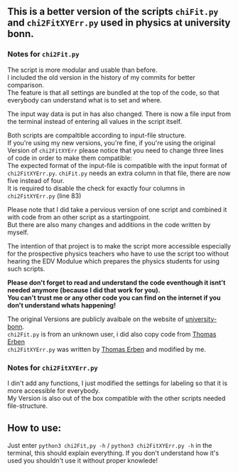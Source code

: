 ## This is a better version of the scripts `chiFit.py` and `chi2FitXYErr.py` used in physics at university bonn.

### Notes for `chi2Fit.py`  
The script is more modular and usable than before.  
I included the old version in the history of my commits for better comparison.  
The feature is that all settings are bundled at the top of the code, so that everybody can understand what is to set and where. 

The input way data is put in has also changed. There is now a file input from the terminal instead of entering all values in the script itself.  

Both scripts are compaltible according to input-file structure.  
If you're using my new versions, you're fine, if you're using the original Version of `chi2FitXYErr` please notice that you need to change three lines of code in order to make them compatible:  
The expected format of the input-file is compatible with the input format of `chi2FitXYErr.py`. `chiFit.py` needs an extra column in that file, there are now five instead of four.  
It is required to disable the check for exactly four columns in `chi2FitXYErr.py` (line 83)   

Please note that I did take a pervious version of one script and combined it with code from an other script as a startingpoint.  
But there are also many changes and additions in the code written by myself.  

The intention of that project is to make the script more accessible especially for the prospective physics teachers who have to use the script too without hearing the EDV Modulue which prepares the physics students for using such scripts.  

**Please don't forget to read and understand the code eventhough it isnt't needed anymore (because I did that work for you).  
You can't trust me or any other code you can find on the internet if you don't understand whats happening!**

The original Versions are publicly avaibale on the website of [university-bonn](https://www.praktika.physik.uni-bonn.de/module/physik261).  
`chi2Fit.py` is from an unknown user, i did also copy code from [Thomas Erben](https://github.com/terben)  
`chi2FitXYErr.py` was written by [Thomas Erben](https://github.com/terben) and modified by me.  

### Notes for `chi2FitXYErr.py`
I din't add any functions, I just modified the settings for labeling so that it is more accessible for everybody.  
My Version is also out of the box compatible with the other scripts needed file-structure.  

## How to use:
Just enter `python3 chi2Fit,py -h` / `python3 chi2FitXYErr.py -h` in the terminal, this should explain everything. If you don't understand how it's used you shouldn't use it without proper knowlede!


